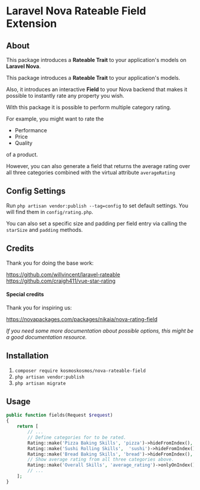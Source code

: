 # Laravel Nova Rateable Field Extension

## About
This package introduces a __Rateable Trait__ to your application's models on __Laravel Nova__.

This package introduces a __Rateable Trait__ to your application's models.

Also, it introduces an interactive __Field__ to your Nova backend that makes it possible to instantly rate any property you wish.

With this package it is possible to perform multiple category rating.
 
For example, you might want to rate the 

- Performance
- Price
- Quality

of a product.

However, you can also generate a field that returns the average rating over all three categories combined with the virtual attribute `averageRating`

## Config Settings

Run `php artisan vendor:publish --tag=config` to set default settings.
You will find them in `config/rating.php`.

You can also set a specific size and padding per field entry via calling the `starSize` and `padding` methods.

## Credits 

Thank you for doing the base work: 

https://github.com/willvincent/laravel-rateable
https://github.com/craigh411/vue-star-rating

#### Special credits

Thank you for inspiring us:

https://novapackages.com/packages/nikaia/nova-rating-field

_If you need some more documentation about possible options, this might be a good documentation resource._

## Installation

1. `composer require kosmoskosmos/nova-rateable-field`
2. `php artisan vendor:publish`
3. `php artisan migrate`

## Usage

```php
public function fields(Request $request)
{
    return [
        // ...
        // Define categories for to be rated.
        Rating::make('Pizza Baking Skills', 'pizza')->hideFromIndex(),
        Rating::make('Sushi Rolling Skills',  'sushi')->hideFromIndex(),
        Rating::make('Bread Baking Skills', 'bread')->hideFromIndex(),
        // Show average rating from all three categories above.  
        Rating::make('Overall Skills', 'average_rating')->onlyOnIndex(), 
        // ...    
    ];
}
```
